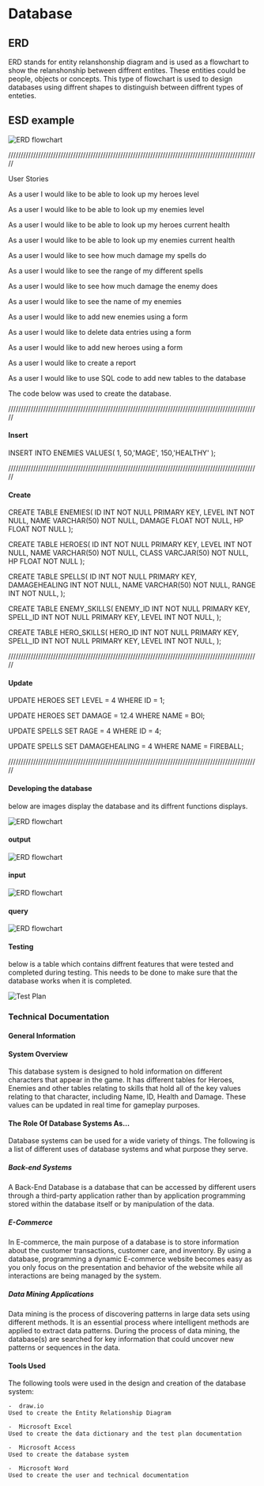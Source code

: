 # Database
## ERD
ERD stands for entity relanshonship diagram and is used as a flowchart to show the relanshonship between diffrent entites. These entities could be people, objects or concepts. This type of flowchart is used to design databases using diffrent shapes to distinguish between diffrent types of enteties.
## ESD example
![ERD flowchart](https://github.com/HORNETJOE/Database/blob/master/ERD.png)

/////////////////////////////////////////////////////////////////////////////////////////////////////

User Stories

As a user I would like to be able to look up my heroes level

As a user I would like to be able to look up my enemies level

As a user I would like to be able to look up my heroes current health

As a user I would like to be able to look up my enemies current health

As a user I would like to see how much damage my spells do

As a user I would like to see the range of my different spells

As a user I would like to see how much damage the enemy does

As a user I would like to see the name of my enemies

As a user I would like to add new enemies using a form

As a user I would like to delete data entries using a form

As a user I would like to add new heroes using a form

As a user I would like to create a report

As a user I would like to use SQL code to add new tables to the database

The code below was used to create the database.

/////////////////////////////////////////////////////////////////////////////////////////////////////

#### Insert

INSERT INTO ENEMIES VALUES( 1, 50,'MAGE', 150,'HEALTHY' );

/////////////////////////////////////////////////////////////////////////////////////////////////////

#### Create

CREATE TABLE ENEMIES( ID INT NOT NULL PRIMARY KEY, LEVEL INT NOT NULL, NAME VARCHAR(50) NOT NULL, DAMAGE FLOAT NOT NULL, HP FLOAT NOT NULL );

CREATE TABLE HEROES( ID INT NOT NULL PRIMARY KEY, LEVEL INT NOT NULL, NAME VARCHAR(50) NOT NULL, CLASS VARCJAR(50) NOT NULL, HP FLOAT NOT NULL );

CREATE TABLE SPELLS( ID INT NOT NULL PRIMARY KEY, DAMAGEHEALING INT NOT NULL, NAME VARCHAR(50) NOT NULL, RANGE INT NOT NULL,
);

CREATE TABLE ENEMY_SKILLS( ENEMY_ID INT NOT NULL PRIMARY KEY, SPELL_ID INT NOT NULL PRIMARY KEY, LEVEL INT NOT NULL,
);

CREATE TABLE HERO_SKILLS( HERO_ID INT NOT NULL PRIMARY KEY, SPELL_ID INT NOT NULL PRIMARY KEY, LEVEL INT NOT NULL,
);

/////////////////////////////////////////////////////////////////////////////////////////////////////

#### Update

UPDATE HEROES SET LEVEL = 4 WHERE ID = 1;

UPDATE HEROES SET DAMAGE = 12.4 WHERE NAME = BOI;

UPDATE SPELLS SET RAGE = 4 WHERE ID = 4;

UPDATE SPELLS SET DAMAGEHEALING = 4 WHERE NAME = FIREBALL;

/////////////////////////////////////////////////////////////////////////////////////////////////////

#### Developing the database
below are images display the database and its diffrent functions displays.

![ERD flowchart](https://github.com/HORNETJOE/Database/blob/master/database%20image%20heros.PNG)

#### output
![ERD flowchart](https://github.com/HORNETJOE/Database/blob/master/interface.PNG)

#### input
![ERD flowchart](https://github.com/HORNETJOE/Database/blob/master/input.PNG)

#### query
![ERD flowchart](https://github.com/HORNETJOE/Database/blob/master/query.PNG)

#### Testing
below is a table which contains diffrent features that were tested and completed during testing. This needs to be done to make sure that the database works when it is completed.

![Test Plan](https://github.com/HORNETJOE/Database/blob/master/table.PNG)

### Technical Documentation

#### General Information

#### System Overview

This database system is designed to hold information on different characters that appear in the game. It has different tables for Heroes, Enemies and other tables relating to skills that hold all of the key values relating to that character, including Name, ID, Health and Damage. These values can be updated in real time for gameplay purposes.

#### The Role Of Database Systems As…

Database systems can be used for a wide variety of things. The following is a list of different uses of database systems and what purpose they serve.

##### Back-end Systems
	
A Back-End Database is a database that can be accessed by different users through a third-party application rather than by application programming stored within the database itself or by manipulation of the data.
	
##### E-Commerce

In E-commerce, the main purpose of a database is to store information about the customer transactions, customer care, and inventory. By using a database,  programming a dynamic E-commerce website becomes easy as you only focus on the presentation and behavior of the website while all interactions are being managed by the system.

##### Data Mining Applications

Data mining is the process of discovering patterns in large data sets using different methods. It is an essential process where intelligent methods are applied to extract data patterns. During the process of data mining, the database(s) are searched for key information that could uncover new patterns or sequences in the data.


#### Tools Used

The following tools were used in the design and creation of the database system:

	-  draw.io 
	Used to create the Entity Relationship Diagram

	-  Microsoft Excel
	Used to create the data dictionary and the test plan documentation

	-  Microsoft Access
	Used to create the database system

 	-  Microsoft Word
	Used to create the user and technical documentation
